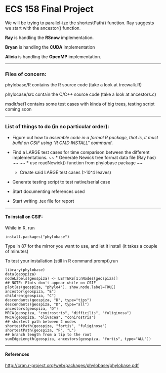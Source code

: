 # ECS 158 Final Project #

We will be trying to parallel-ize the shortestPath() function. Ray suggests we start with the ancestor() function.

**Ray** is handling the **RSnow** implementation.

**Bryan** is handling the **CUDA** implementation

**Alicia** is handling the **OpenMP** implementation.

------

### Files of concern: ###
phylobase/R contains the R source code (take a look at treewalk.R)

phylocase/src contain the C/C++ source code (take a look at ancestors.c)

msdir/set1 contains some test cases with kinda of big trees, testing script coming soon

------
### List of things to do (in no particular order): ###

* Figure out how to *assemble code in a formal R package, that is, it must build on CSIF using "R CMD INSTALL" command*.

* Find a LARGE test cases for time comparison between the different implementations.
	~~ * Generate Newick tree format data file (Ray has) ~~
	~~ * use readNewick() function from phylobase package ~~
    * Create said LARGE test cases (>10^4 leaves)

* Generate testing script to test native/serial case

* Start documenting references used 

* Start writing .tex file for report

------

#### To install on CSIF:  ####

While in R, run 

	install.packages("phylobase")

Type in 87 for the mirror you want to use, and let it install (it takes a couple of minutes)

To test your installation (still in R command prompt),run

	library(phylobase)
	data(geospiza)
	nodeLabels(geospiza) <- LETTERS[1:nNodes(geospiza)]
	## NOTE: Plots don't appear while on CSIF
	plot(as(geospiza, "phylo4"), show.node.label=TRUE)
	ancestor(geospiza, "E")
	children(geospiza, "C")
	descendants(geospiza, "D", type="tips")
	descendants(geospiza, "D", type="all")
	ancestors(geospiza, "D")
	MRCA(geospiza, "conirostris", "difficilis", "fuliginosa")
	MRCA(geospiza, "olivacea", "conirostris")
	## shortest path between 2 nodes
	shortestPath(geospiza, "fortis", "fuliginosa")
	shortestPath(geospiza, "F", "L")
	## branch length from a tip to the root
	sumEdgeLength(geospiza, ancestors(geospiza, "fortis", type="ALL"))


------

#### References  ####

http://cran.r-project.org/web/packages/phylobase/phylobase.pdf
